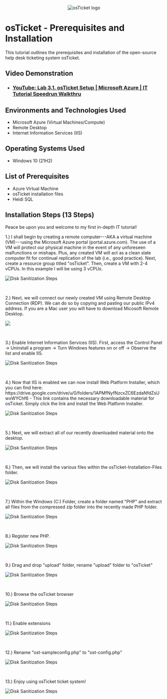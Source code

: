<p align="center">
<img src="https://i.imgur.com/Clzj7Xs.png" alt="osTicket logo"/>
</p>

<h1>osTicket - Prerequisites and Installation</h1>
This tutorial outlines the prerequisites and installation of the open-source help desk ticketing system osTicket.<br />


<h2>Video Demonstration</h2>

- ### [YouTube: Lab 3.1. osTicket Setup | Microsoft Azure | IT Tutorial Speedrun Walkthru](https://youtu.be/t7shFAn6G8Q)

<h2>Environments and Technologies Used</h2>

- Microsoft Azure (Virtual Machines/Compute)
- Remote Desktop
- Internet Information Services (IIS)

<h2>Operating Systems Used </h2>

- Windows 10</b> (21H2)

<h2>List of Prerequisites</h2>

- Azure Virtual Machine
- osTicket installation files
- Heidi SQL

<h2>Installation Steps (13 Steps)</h2>

<p>
</p>
<p>
Peace be upon you and welcome to my first in-depth IT tutorial!
  
1.) I shall begin by creating a remote computer---AKA a virtual machine (VM)---using the Microsoft Azure portal (portal.azure.com). The use of a VM will protect our physical machine in the event of any unforeseen malfunctions or mishaps. Plus, any created VM will act as a clean slate computer fit for continual replication of the lab (i.e., good practice). Next, create a resource group titled "osTicket". Then, create a VM with 2-4 vCPUs. In this example I will be using 3 vCPUs.
<p>
</p>
<p>

<img src="https://github.com/user-attachments/assets/256d4d5c-fce6-49ca-a4cc-1a865ec48b8f" alt="Disk Sanitization Steps"/>
<p>
<br />
  
<p>
</p>
<p>
2.) Next, we will connect our newly created VM using Remote Desktop Connection (RDP). We can do so by copying and pasting our public IPv4 address. If you are a Mac user you will have to download Micosoft Remote Desktop. 
<p>
</p>
<p>

<img src="https://github.com/user-attachments/assets/8873d88a-baf4-4155-9655-eebc94a583ed"/>
<p>
<br />
  
<p>
</p>
<p>
3.) Enable Internet Information Services (IIS). First, access the Control Panel -> Uninstall a program -> Turn Windows features on or off -> Observe the list and enable IIS.
<p>
</p>
<p>

<img src="https://github.com/user-attachments/assets/490990a7-9471-48e7-b7fd-a6ba6bfe5906" alt="Disk Sanitization Steps"/>
<p>
<br />
  
<p>
</p>
<p>
4.) Now that IIS is enabled we can now install Web Platform Installer, which you can find here: https://drive.google.com/drive/u/0/folders/1APMfNyfNzcxZC6EzdaNfdZsUwxWYChf6 - This link contains the necessary downloadable material for osTicket. Simply click the link and install the Web Platform Installer.
<p>
</p>
<p>

<img src="https://github.com/user-attachments/assets/0eda6fe3-d447-4183-ad23-7b308f6b5d16" alt="Disk Sanitization Steps"/>
<p>
<br />
  
<p>
</p>
<p>
5.) Next, we will extract all of our recently downloaded material onto the desktop.
<p>
</p>
<p>

<img src="https://github.com/user-attachments/assets/cabc17e2-371e-47e6-a92c-a4ac35372066" alt="Disk Sanitization Steps"/>
<p>
<br />
  
<p>
</p>
<p>
6.) Then, we will install the various files within the osTicket-Installation-Files folder.
<p>
</p>
<p>

<img src="https://github.com/user-attachments/assets/caa421eb-671e-4bd0-ba95-16e339cd1878" alt="Disk Sanitization Steps"/>
<p>
<br />
  
<p>
</p>
<p>
7.) Within the Windows (C:) Folder, create a folder named "PHP" and extract all files from the compressed zip folder into the recently made PHP folder.
<p>
</p>
<p>

<img src="https://github.com/user-attachments/assets/f274ab11-b8c8-4042-a862-000c45b4b86e" alt="Disk Sanitization Steps"/>
<p>
<br />
  
<p>
</p>
<p>
8.) Register new PHP.
<p>
</p>
<p>

<img src="https://github.com/user-attachments/assets/40d7c9fd-b489-4ebc-98a4-e70cafd92dcb" alt="Disk Sanitization Steps"/>
<p>
<br />
  
<p>
</p>
<p>
9.) Drag and drop "upload" folder, rename "upload" folder to "osTicket"
<p>
</p>
<p>

<img src="https://github.com/user-attachments/assets/0d81b638-389e-47e8-9376-84aa8ebfb5ab" alt="Disk Sanitization Steps"/>
<p>
<br />
  
<p>
</p>
<p>
10.) Browse the osTicket browser
<p>
</p>
<p>

<img src="https://github.com/user-attachments/assets/81e2f9cd-cce5-4dfc-8c4e-6e66189279c9" alt="Disk Sanitization Steps"/>
<p>
<br />
  
<p>
</p>
<p>
11.) Enable extensions
<p>
</p>
<p>

<img src="https://github.com/user-attachments/assets/060d0b62-44d6-4672-a432-68c9b3f84ecf" alt="Disk Sanitization Steps"/>
<p>
<br />
  
<p>
</p>
<p>
12.) Rename "ost-sampleconfig.php" to "ost-config.php"
<p>
</p>
<p>

<img src="https://github.com/user-attachments/assets/aaa65441-802d-4291-b844-d9ba4e3029b1" alt="Disk Sanitization Steps"/>
<p>
<br />
  
<p>
</p>
<p>
13.) Enjoy using osTicket ticket system!
<p>
</p>
<p>

<img src="https://github.com/user-attachments/assets/43af42ff-dd1c-47b5-bf1e-7dc0d052d611" alt="Disk Sanitization Steps"/>
<p>
<br />
  
<p>
</p>
<p>

